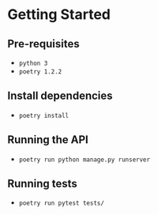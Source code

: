 # Getting Started

## Pre-requisites
- `python 3`
- `poetry 1.2.2`

## Install dependencies
- `poetry install`

## Running the API
- `poetry run python manage.py runserver`

## Running tests
- `poetry run pytest tests/`
